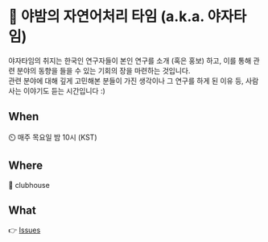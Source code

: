 # 🌙 야밤의 자연어처리 타임 (a.k.a. 야자타임)

야자타임의 취지는 한국인 연구자들이 본인 연구를 소개 (혹은 홍보) 하고, 이를 통해 관련 분야의 동향을 들을 수 있는 기회의 장을 마련하는 것입니다. <br>
관련 분야에 대해 깊게 고민해본 분들이 가진 생각이나 그 연구를 하게 된 이유 등, 사람 사는 이야기도 듣는 시간입니다 :)


## When
⏲️ 매주 목요일 밤 10시 (KST)

## Where
🏡 clubhouse

## What
👉 [Issues](https://github.com/inmoonlight/yajatime/issues)
